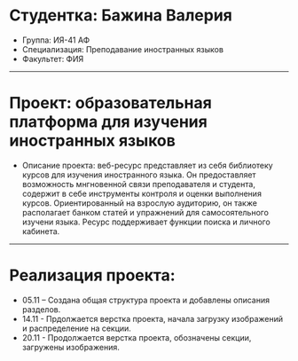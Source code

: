 # Студентка: Бажина Валерия
- Группа: ИЯ-41 АФ
- Специализация: Преподавание иностранных языков
- Факультет: ФИЯ
---
# Проект: образовательная платформа для изучения иностранных языков
- Описание проекта: веб-ресурс представляет из себя библиотеку курсов для изучения иностранного языка. Он предоставляет возможность мнгновенной связи преподавателя и студента, содержит в себе инструменты контроля и оценки выполнения курсов. Ориентированный на взрослую аудиторию, он также располагает банком статей и упражнений для самосоятельного изучени языка. Ресурс поддерживает функции поиска и личного кабинета.
---
# Реализация проекта:
- 05.11 – Создана общая структура проекта и добавлены описания разделов.
- 14.11 - Прдолжается верстка проекта, начала загрузку изображений и распределение на секции.
- 20.11 - Продолжается верстка проекта, обозначены секции, загружены изображения.